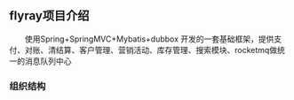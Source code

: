 ## flyray项目介绍

　　使用Spring+SpringMVC+Mybatis+dubbox 开发的一套基础框架，提供支付、对账、清结算、客户管理、营销活动、库存管理、搜索模块、rocketmq做统一的消息队列中心

### 组织结构